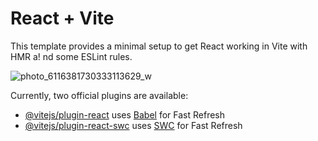 # React + Vite

This template provides a minimal setup to get React working in Vite with HMR a!
nd some ESLint rules.

![photo_6116381730333113629_w](https://github.com/anubhav2109/todo_app/assets/121336056/4989c8b0-e51b-4444-87d3-74456bd09e62)


Currently, two official plugins are available:
- [@vitejs/plugin-react](https://github.com/vitejs/vite-plugin-react/blob/main/packages/plugin-react/README.md) uses [Babel](https://babeljs.io/) for Fast Refresh
- [@vitejs/plugin-react-swc](https://github.com/vitejs/vite-plugin-react-swc) uses [SWC](https://swc.rs/) for Fast Refresh

